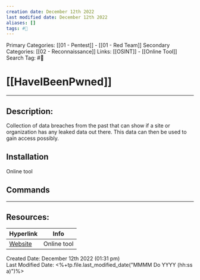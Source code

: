 ```yaml
---
creation date: December 12th 2022
last modified date: December 12th 2022
aliases: []
tags: #🧰
---
```


Primary Categories: [[01 - Pentest]] - [[01 - Red Team]]
Secondary Categories:  [[02 - Reconnaissance]]
Links: [[OSINT]] - [[Online Tool]]
Search Tag: #🧰  

# [[HaveIBeenPwned]]  
___

## Description:
Collection of data breaches from the past that can show if a site or organization has any leaked data out there. This data can then be used to gain access possibly.

## Installation
Online tool

## Commands



___

## Resources:

| Hyperlink                              | Info        |
| -------------------------------------- | ----------- |
| [Website](https://haveibeenpwned.com/) | Online tool | 


Created Date: December 12th 2022 (01:31 pm)  
Last Modified Date: <%+tp.file.last_modified_date("MMMM Do YYYY (hh:ss a)")%>
